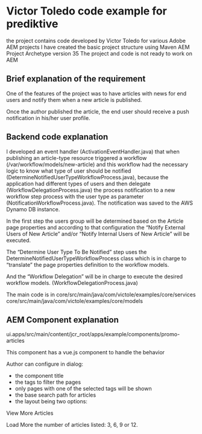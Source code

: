 # Victor Toledo code example for prediktive

the project contains code developed by Victor Toledo for various Adobe AEM projects
I have created the basic project structure using Maven AEM Project Archetype version 35
The project and code is not ready to work on AEM

Brief explanation of the requirement
-----------
One of the features of the project was to have articles with news for end users and notify them when a new article is published.

Once the author published the article, the end user should receive a push notification in his/her user profile.

Backend code explanation
-----------
I developed an event handler (ActivationEventHandler.java) that when publishing an article-type resource triggered a workflow (/var/workflow/models/new-article) and this workflow had the necessary logic to know what type of user should be notified (DetermineNotifiedUserTypeWorkflowProcess.java), because the application had different types of users and then delegate (WorkflowDelegationProcess.java) the process notification to a new workflow step process with the user type as parameter (NotificationWorkflowProcess.java). The notification was saved to the AWS Dynamo DB instance.

In the first step the users group will be determined based on the Article page properties and according to that configuration the “Notify External Users of New Article” and/or “Notify Internal Users of New Article” will be executed.

The “Determine User Type To Be Notified” step uses the DetermineNotifiedUserTypeWorkflowProcess class which is in charge to “translate” the page properties definition to the workflow models.

And the “Workflow Delegation” will be in charge to execute the desired workflow models. (WorkflowDelegationProcess.java)

The main code is in
core/src/main/java/com/victole/examples/core/services
core/src/main/java/com/victole/examples/core/models

AEM Component explanation
-----------
ui.apps/src/main/content/jcr_root/apps/example/components/promo-articles

This component has a vue.js component to handle the behavior

Author can configure in dialog:

- the component title
- the tags to filter the pages
- only pages with one of the selected tags will be shown
- the base search path for articles
- the layout being two options:

View More Articles

Load More
the number of articles listed: 3, 6, 9 or 12.
